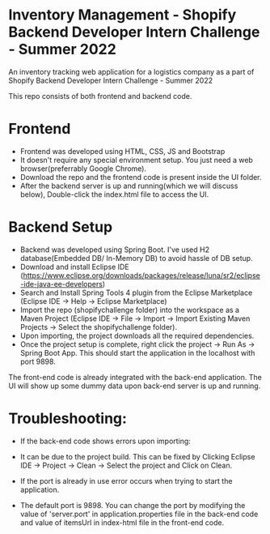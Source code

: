 # Inventory Management - Shopify Backend Developer Intern Challenge - Summer 2022
 An inventory tracking web application for a logistics company as a part of  Shopify Backend Developer Intern Challenge - Summer 2022

This repo consists of both frontend and backend code.

# Frontend
- Frontend was developed using HTML, CSS, JS and Bootstrap
- It doesn't require any special environment setup. You just need a web browser(preferrably Google Chrome).
- Download the repo and the frontend code is present inside the UI folder.
- After the backend server is up and running(which we will discuss below), Double-click the index.html file to access the UI.

# Backend Setup
- Backend was developed using Spring Boot. I've used H2 database(Embedded DB/ In-Memory DB) to avoid hassle of DB setup.
- Download and install Eclipse IDE (https://www.eclipse.org/downloads/packages/release/luna/sr2/eclipse-ide-java-ee-developers)
- Search and Install Spring Tools 4 plugin from the Eclipse Marketplace (Eclipse IDE -> Help -> Eclipse Marketplace)
- Import the repo (shopifychallenge folder) into the workspace as a Maven Project (Eclipse IDE -> File -> Import -> Import Existing Maven Projects -> Select the shopifychallenge folder).
- Upon importing, the project downloads all the required dependencies.
- Once the project setup is complete, right click the project -> Run As -> Spring Boot App. This should start the application in the localhost with port 9898.


The front-end code is already integrated with the back-end application. The UI will show up some dummy data upon back-end server is up and running. 

# Troubleshooting:

- If the back-end code shows errors upon importing:
- It can be due to the project build. This can be fixed by Clicking Eclipse IDE -> Project -> Clean -> Select the project and Click on Clean.

- If the port is already in use error occurs when trying to start the application.
- The default port is 9898. You can change the port by modifying the value of 'server.port' in application.properties file in the back-end code and value of itemsUrl in index-html file in the front-end code.
